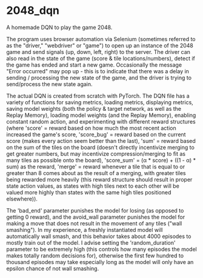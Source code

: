 # 2048_dqn

A homemade DQN to play the game 2048.

The program uses browser automation via Selenium (sometimes referred to as the "driver," "webdriver" or "game") to open up an instance of the 2048 game and send signals (up, down, left, right) to the server.
The driver can also read in the state of the game (score & tile locations/numbers), detect if the game has ended and start a new game. Occasionally the message "Error occurred" may pop up - this is to indicate that there was a delay
in sending / processing the new state of the game, and the driver is trying to send/process the new state again.

The actual DQN is created from scratch with PyTorch. The DQN file has a variety of functions for saving metrics, loading metrics, displaying metrics, saving model weights (both the policy & target network, as well as the Replay Memory), loading model weights (and the Replay Memory), enabling constant random action, and experimenting with different reward structures (where 'score' = reward based on how much the most recent action increased the game's score, 'score_bug' = reward based on the current score (makes every action seem better than the last), 'sum' = reward based on the sum of the tiles on the board (doesn't directly incentivize merging to get greater numbers, but may incentivize compression/merging to fit as many tiles as possible onto the board), 'score_sum' = (α * score) + ((1 - α) * sum) as the reward, 'merge' = reward whenever a tile that is equal to or greater than 8 comes about as the result of a merging, with greater tiles being rewarded more heavily (this reward structure should result in proper state action values, as states with high tiles next to each other will be valued more highly than states with the same high tiles positioned elsewhere)). 

The 'bad_end' parameter punishes the model for losing (as opposed to getting 0 reward), and the avoid_wall parameter punishes the model for making a move that does not result in the movement of any tiles ("wall smashing"). In my experience, a freshly instantiated model will automatically wall smash, and this behavior takes about 4000 episodes to mostly train out of the model. I advise setting the 'random_duration' parameter to be extremely high (this controls how many episodes the model makes totally random decisions for), otherwise the first few hundred to thousand episodes may take especially long as the model will only have an epsilon chance of not wall smashing.
